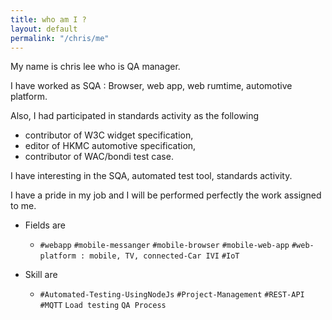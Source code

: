 ```yaml
---
title: who am I ?
layout: default
permalink: "/chris/me"
---
```



My name is chris lee who is QA manager. 

I have worked as SQA : Browser, web app, web rumtime, automotive platform.

Also, I had participated in standards activity as the following
* contributor of W3C widget specification, 
* editor of HKMC automotive specification, 
* contributor of WAC/bondi test case.

I have interesting in the SQA, automated test tool, standards activity.

I have a pride in my job and I will be performed perfectly the work assigned to me.



* Fields  are 
  * `#webapp` `#mobile-messanger` `#mobile-browser` `#mobile-web-app`
  `#web-platform : mobile, TV, connected-Car IVI`  `#IoT`

* Skill are 
  * `#Automated-Testing-UsingNodeJs` `#Project-Management` `#REST-API` `#MQTT` `Load testing` `QA Process`


